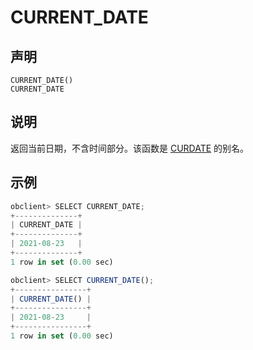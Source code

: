 CURRENT_DATE 
=================================



声明 
-----------------------

```unknow
CURRENT_DATE()
CURRENT_DATE
```



说明 
-----------------------

返回当前日期，不含时间部分。该函数是 [CURDATE](../100.date-and-time-functions/300.curdate.md) 的别名。

示例 
-----------------------

```javascript
obclient> SELECT CURRENT_DATE;
+--------------+
| CURRENT_DATE |
+--------------+
| 2021-08-23   |
+--------------+
1 row in set (0.00 sec)

obclient> SELECT CURRENT_DATE();
+----------------+
| CURRENT_DATE() |
+----------------+
| 2021-08-23     |
+----------------+
1 row in set (0.00 sec)
```


